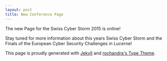 ```yaml
---
layout: post
title: New Conference Page
---
```

The new Page for the Swiss Cyber Storm 2015 is online!

Stay tuned for more information about this years Swiss Cyber
Storm and the Finals of the European Cyber Security Challenges
in Lucerne!

This page is proudly generated with [Jekyll](http://jekyllrb.com/) and
[rochandra's Type Theme](https://github.com/rohanchandra/type-theme/).
